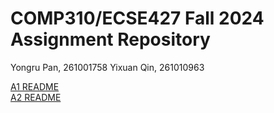 # COMP310/ECSE427 Fall 2024 Assignment Repository

Yongru Pan, 261001758
Yixuan Qin, 261010963

[A1 README](https://github.com/WYRP/ECSE-427-Assignments/blob/main/a1/A1_README.md) <br>
[A2 README](https://github.com/WYRP/ECSE-427-Assignments/blob/main/a2/A2_README.md)


 
